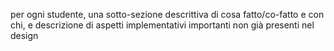 per ogni studente, una sotto-sezione descrittiva di cosa fatto/co-fatto e con chi, e descrizione di aspetti implementativi importanti non già presenti nel design
